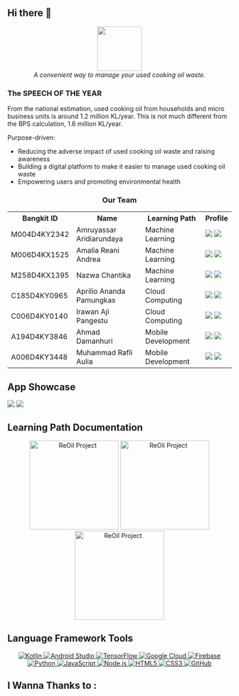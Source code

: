 ## Hi there 👋

<div align="center">
  <img src="https://i.ibb.co/H7dsvBd/image.png" width="100" height="100"><br>
  <i>A convenient way to manage your used cooking oil waste.</i>
</div>

<!-- ### THE PORTAL
[Link to...](https://github.com/)  
[Link to...](https://github.com/)  
[Link to...](https://github.com/)  
[Link to...](https://github.com/) -->

<!-- # About Us
TechWas is a student-led organization dedicated to enhancing the management of e-waste disposals and increasing awareness of electronic waste. Our team of six members, divided into machine learning, cloud computing, and mobile development divisions, has developed an app to achieve our goal. -->

### The SPEECH OF THE YEAR
From the national estimation, used cooking oil from households and micro business units is around 1.2 million KL/year. This is not much different from the BPS calculation, 1.6 million KL/year.  
  
  Purpose-driven:
- Reducing the adverse impact of used cooking oil waste and raising awareness  
- Building a digital platform to make it easier to manage used cooking oil waste  
- Empowering users and promoting environmental health

<div align="center">
  <h3>Our Team</h3>
  <table align="center">
    <tr>
      <th>Bangkit ID</th>
      <th>Name</th>
      <th>Learning Path</th>
      <th>Profile</th>
    </tr>
    <tr>
      <td>M004D4KY2342</td>
      <td>Amruyassar Aridiarundaya</td>
      <td>Machine Learning</td>
      <td>
        <a href="https://github.com/Arynema"><img src="https://img.shields.io/badge/github-121013?style=for-the-badge&logo=github&logoColor=white"></a>
        <a href="https://www.linkedin.com/in/amruyassar-aridiarundaya-628a0617b"><img src="https://img.shields.io/badge/linkedin-%230077B5.svg?style=for-the-badge&logo=linkedin&logoColor=white"></a>
      </td>
    </tr>
    <tr>
      <td>M006D4KX1525</td>
      <td>Amalia Reani Andrea</td>
      <td>Machine Learning</td>
      <td>
        <a href="https://github.com/amaliareaniiii"><img src="https://img.shields.io/badge/github-121013?style=for-the-badge&logo=github&logoColor=white"></a>
        <a href="https://www.linkedin.com/in/amaliareani/"><img src="https://img.shields.io/badge/linkedin-%230077B5.svg?style=for-the-badge&logo=linkedin&logoColor=white"></a>
      </td>
    </tr>
<tr>
      <td>M258D4KX1395</td>
      <td>Nazwa Chantika</td>
      <td>Machine Learning</td>
      <td>
        <a href="https://github.com/NazwaChantika"><img src="https://img.shields.io/badge/github-121013?style=for-the-badge&logo=github&logoColor=white"></a>
        <a href="https://www.linkedin.com/in/nazwa-chantika-570bb0221"><img src="https://img.shields.io/badge/linkedin-%230077B5.svg?style=for-the-badge&logo=linkedin&logoColor=white"></a>
      </td>
    </tr>
    <tr>
      <td>C185D4KY0965</td>
      <td>Aprilio Ananda Pamungkas</td>
      <td>Cloud Computing</td>
      <td>
        <a href="https://github.com/Aprilio86"><img src="https://img.shields.io/badge/github-121013?style=for-the-badge&logo=github&logoColor=white"></a>
        <a href="#"><img src="https://img.shields.io/badge/linkedin-%230077B5.svg?style=for-the-badge&logo=linkedin&logoColor=white"></a>
      </td>
    </tr>
    <tr>
      <td>C006D4KY0140</td>
      <td>Irawan Aji Pangestu</td>
      <td>Cloud Computing</td>
      <td>
        <a href="https://github.com/irawanap"><img src="https://img.shields.io/badge/github-121013?style=for-the-badge&logo=github&logoColor=white"></a>
        <a href="https://www.linkedin.com/in/irawanajipangestu/"><img src="https://img.shields.io/badge/linkedin-%230077B5.svg?style=for-the-badge&logo=linkedin&logoColor=white"></a>
      </td>
    </tr>
    <tr>
      <td>A194D4KY3846</td>
      <td>Ahmad Damanhuri</td>
      <td>Mobile Development</td>
      <td>
        <a href="https://github.com/dameepng"><img src="https://img.shields.io/badge/github-121013?style=for-the-badge&logo=github&logoColor=white"></a>
        <a href="https://www.linkedin.com/in/ahmad-damanhuri/"><img src="https://img.shields.io/badge/linkedin-%230077B5.svg?style=for-the-badge&logo=linkedin&logoColor=white"></a>
      </td>
    </tr>
    <tr>
      <td>A006D4KY3448</td>
      <td>Muhammad Rafli Aulia</td>
      <td>Mobile Development</td>
      <td>
        <a href="https://github.com/Rflyyy"><img src="https://img.shields.io/badge/github-121013?style=for-the-badge&logo=github&logoColor=white"></a>
        <a href="www.linkedin.com/in/muhammadrafliaulia"><img src="https://img.shields.io/badge/linkedin-%230077B5.svg?style=for-the-badge&logo=linkedin&logoColor=white"></a>
      </td>
    </tr>
  </table>
</div>

## App Showcase
<a href="https://drive.google.com/file/d/1pzXeP3QeeLVI0W1LyWxExgdydyaEUQ51/view?usp=sharing"><img src="https://drive.google.com/uc?export=view&id=1pzXeP3QeeLVI0W1LyWxExgdydyaEUQ51"></a>
<a href="https://drive.google.com/file/d/1HG8YUH5G-wZ0v6B_DMeCTrAiG67LtfYW/view?usp=sharing"><img src="https://drive.google.com/uc?export=view&id=1HG8YUH5G-wZ0v6B_DMeCTrAiG67LtfYW"></a>


## Learning Path Documentation

<div align="center">
  <a href="https://github.com/reoilproject/ReOil/tree/master"><img src="https://drive.google.com/uc?id=1dH6ZtD2YCzh9ssmF72oBZJvQdwz6F0zF" alt="ReOil Project" style="width: 200px;"></a>
  <a href="https://github.com/reoilproject/CC-Backend-ModelML.git"><img src="https://drive.google.com/uc?id=1HbNzZaiYhrw2hIbGhyutW7weRlOujCFU" alt="ReOil Project" style="width: 200px;"></a>
  <a href="https://github.com/reoilproject/ReOil/tree/master"><img src="https://drive.google.com/uc?id=1VnXljLYaa0eOeKHdo1o1H-JcTX3dTV4A" alt="ReOil Project" style="width: 200px;"></a>
</div>

## Language Framework Tools
<div align="center">
  <a href="https://github.com/reoilproject/ReOil">
    <img src="https://img.shields.io/badge/Kotlin-%230095D5.svg?style=for-the-badge&logo=kotlin&logoColor=white" alt="Kotlin">
  </a>
  <a href="https://developer.android.com/studio">
    <img src="https://img.shields.io/badge/Android_Studio-%233DDC84.svg?style=for-the-badge&logo=android-studio&logoColor=white" alt="Android Studio">
  </a>
  <a href="https://www.tensorflow.org/">
    <img src="https://img.shields.io/badge/TensorFlow-%23FF6F00.svg?style=for-the-badge&logo=tensorflow&logoColor=white" alt="TensorFlow">
  </a>
  <a href="https://cloud.google.com/">
    <img src="https://img.shields.io/badge/Google_Cloud-%234285F4.svg?style=for-the-badge&logo=google-cloud&logoColor=white" alt="Google Cloud">
  </a>
  <a href="https://firebase.google.com/">
    <img src="https://img.shields.io/badge/Firebase-%23039BE5.svg?style=for-the-badge&logo=firebase" alt="Firebase">
  </a>
  <a href="https://www.python.org/">
    <img src="https://img.shields.io/badge/Python-%233776AB.svg?style=for-the-badge&logo=python&logoColor=white" alt="Python">
  </a>
  <a href="https://www.javascript.com/">
    <img src="https://img.shields.io/badge/JavaScript-%23F7DF1E.svg?style=for-the-badge&logo=javascript&logoColor=black" alt="JavaScript">
  </a>
  <a href="https://nodejs.org/">
    <img src="https://img.shields.io/badge/Node.js-%2343853D.svg?style=for-the-badge&logo=node.js&logoColor=white" alt="Node.js">
  </a>
  <a href="https://developer.mozilla.org/en-US/docs/Web/HTML">
    <img src="https://img.shields.io/badge/HTML5-%23E34F26.svg?style=for-the-badge&logo=html5&logoColor=white" alt="HTML5">
  </a>
  <a href="https://developer.mozilla.org/en-US/docs/Web/CSS">
    <img src="https://img.shields.io/badge/CSS3-%231572B6.svg?style=for-the-badge&logo=css3&logoColor=white" alt="CSS3">
  </a>
  <a href="https://github.com/">
    <img src="https://img.shields.io/badge/GitHub-%23121011.svg?style=for-the-badge&logo=github&logoColor=white" alt="GitHub">
  </a>
</div>


## I Wanna Thanks to :
